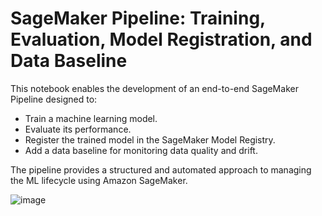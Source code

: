 # SageMaker Pipeline: Training, Evaluation, Model Registration, and Data Baseline

This notebook enables the development of an end-to-end SageMaker Pipeline designed to:

- Train a machine learning model.
- Evaluate its performance.
- Register the trained model in the SageMaker Model Registry.
- Add a data baseline for monitoring data quality and drift.

The pipeline provides a structured and automated approach to managing the ML lifecycle using Amazon SageMaker.

![image](https://github.com/user-attachments/assets/506a2d9d-3bd4-42a9-a53b-a1ae1cfca3d4)
